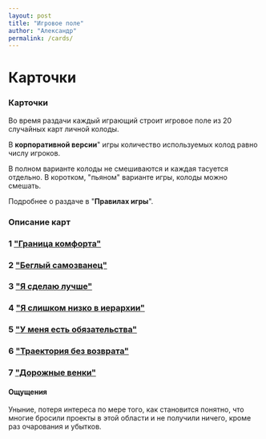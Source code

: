 ```yaml
---
layout: post
title: "Игровое поле"
author: "Александр"
permalink: /cards/
---
```


# Карточки

### Карточки
Во время раздачи каждый играющий строит игровое поле из 20 случайных карт личной колоды. 

В **корпоративной версии**" игры количество используемых колод равно числу игроков. 

В полном варианте колоды не смешиваются и каждая тасуется отдельно. В коротком, "пьяном" варианте игры, колоды можно смешать. 

Подробнее о раздаче в "**Правилах игры**". 

### Описание карт

### 1 ["Граница комфорта"](/ComfortLimitReached/)
### 2 ["Беглый самозванец"](/UnmaskingTheImpostor/)
### 3 ["Я сделаю лучше"](/IDoBetter/) 
### 4 ["Я слишком низко в иерархии"](/Hierarchy/) 
### 5 ["У меня есть обязательства"](/Obligation/)
### 6 ["Траектория без возврата"](/WithoutReturn/)
### 7 ["Дорожные венки"](/WreathsOnPillars/)                                                                                           
#### Ощущения                                                                                                                          
Уныние, потеря интереса по мере того, как становится понятно, что многие бросили проекты в этой области и не получили ничего, кроме раз
очарования и убытков.  
